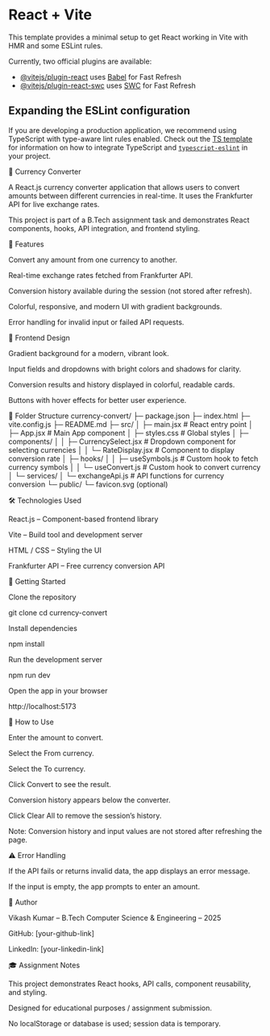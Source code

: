 # React + Vite

This template provides a minimal setup to get React working in Vite with HMR and some ESLint rules.

Currently, two official plugins are available:

- [@vitejs/plugin-react](https://github.com/vitejs/vite-plugin-react/blob/main/packages/plugin-react) uses [Babel](https://babeljs.io/) for Fast Refresh
- [@vitejs/plugin-react-swc](https://github.com/vitejs/vite-plugin-react/blob/main/packages/plugin-react-swc) uses [SWC](https://swc.rs/) for Fast Refresh

## Expanding the ESLint configuration

If you are developing a production application, we recommend using TypeScript with type-aware lint rules enabled. Check out the [TS template](https://github.com/vitejs/vite/tree/main/packages/create-vite/template-react-ts) for information on how to integrate TypeScript and [`typescript-eslint`](https://typescript-eslint.io) in your project.
  

 💱 Currency Converter

A React.js currency converter application that allows users to convert amounts between different currencies in real-time. It uses the Frankfurter API for live exchange rates.

This project is part of a B.Tech assignment task and demonstrates React components, hooks, API integration, and frontend styling.

🌟 Features

Convert any amount from one currency to another.

Real-time exchange rates fetched from Frankfurter API.

Conversion history available during the session (not stored after refresh).

Colorful, responsive, and modern UI with gradient backgrounds.

Error handling for invalid input or failed API requests.

🎨 Frontend Design

Gradient background for a modern, vibrant look.

Input fields and dropdowns with bright colors and shadows for clarity.

Conversion results and history displayed in colorful, readable cards.

Buttons with hover effects for better user experience.

📁 Folder Structure
currency-convert/
├─ package.json
├─ index.html
├─ vite.config.js
├─ README.md
├─ src/
│  ├─ main.jsx              # React entry point
│  ├─ App.jsx               # Main App component
│  ├─ styles.css            # Global styles
│  ├─ components/
│  │  ├─ CurrencySelect.jsx # Dropdown component for selecting currencies
│  │  └─ RateDisplay.jsx    # Component to display conversion rate
│  ├─ hooks/
│  │  ├─ useSymbols.js      # Custom hook to fetch currency symbols
│  │  └─ useConvert.js      # Custom hook to convert currency
│  └─ services/
│     └─ exchangeApi.js     # API functions for currency conversion
└─ public/
   └─ favicon.svg (optional)

🛠 Technologies Used

React.js – Component-based frontend library

Vite – Build tool and development server

HTML / CSS – Styling the UI

Frankfurter API – Free currency conversion API

🚀 Getting Started

Clone the repository

git clone <your-repo-link>
cd currency-convert


Install dependencies

npm install


Run the development server

npm run dev


Open the app in your browser

http://localhost:5173

🔧 How to Use

Enter the amount to convert.

Select the From currency.

Select the To currency.

Click Convert to see the result.

Conversion history appears below the converter.

Click Clear All to remove the session’s history.

Note: Conversion history and input values are not stored after refreshing the page.

⚠️ Error Handling

If the API fails or returns invalid data, the app displays an error message.

If the input is empty, the app prompts to enter an amount.

📌 Author

Vikash Kumar – B.Tech Computer Science & Engineering – 2025

GitHub: [your-github-link]

LinkedIn: [your-linkedin-link]

🎓 Assignment Notes

This project demonstrates React hooks, API calls, component reusability, and styling.

Designed for educational purposes / assignment submission.

No localStorage or database is used; session data is temporary.
